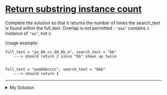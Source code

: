 # [Return substring instance count](https://www.codewars.com/kata/5168b125faced29f66000005)

Complete the solution so that it returns the number of times the search_text is found within the full_text. Overlap is
not permitted : `"aaa"` contains `1` instance of `"aa"`, not `2`.

Usage example:

    full_text = "aa_bb_cc_dd_bb_e", search_text = "bb"
        ---> should return 2 since "bb" shows up twice


    full_text = "aaabbbcccc", search_text = "bbb"
        ---> should return 1

---

<details><summary>My Solution</summary>

```js
function solution(fullText, searchText) {
  let regex = new RegExp(searchText, 'g')
  return (fullText.match(regex) || []).length
}
```

</details>
